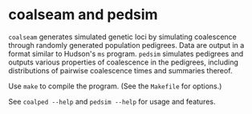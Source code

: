 coalseam and pedsim
=========================

`coalseam` generates simulated genetic loci by simulating coalescence through
randomly generated population pedigrees. Data are output in a format similar to
Hudson's `ms` program. `pedsim` simulates pedigrees and outputs various
properties of coalescence in the pedigrees, including distributions of pairwise
coalescence times and summaries thereof.

Use `make` to compile the program. (See the `Makefile` for options.)

See `coalped --help` and `pedsim --help` for usage and features.
